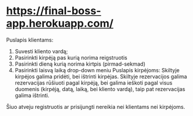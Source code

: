 # https://final-boss-app.herokuapp.com/

Puslapis klientams:
  1. Suvesti kliento vardą;
  2. Pasirinkti kirpėją pas kurią norima reigstruotis
  3. Pasirinkti dieną kurią norima kirtpis (pirmad-sekmad)
  4. Pasirinkti laisvą laiką drop-down meniu
Puslapis kirpėjoms:
  Skiltyje kirpėjos galima pridėti, bei ištrinti kirpėjas.
  Skiltyje rezervacijos galima rezervacijas rūšiuoti pagal kirpėją, bei galima ieškoti pagal visus duomenis (kirpėją, datą, laiką, 
    bei kliento vardą), taip pat rezervacijas galima ištrinti.

Šiuo atveju registruotis ar prisijungti nereikia nei klientams nei kirpėjoms.


